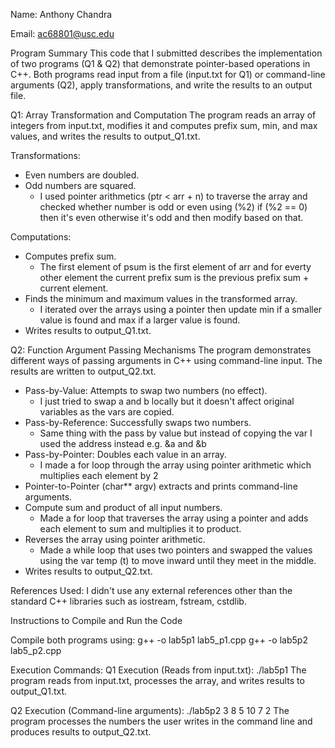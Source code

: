 Name: Anthony Chandra

Email: ac68801@usc.edu

Program Summary
This code that I submitted describes the implementation of two programs (Q1 & Q2) that demonstrate pointer-based operations in C++. Both programs read input from a file (input.txt for Q1) or command-line arguments (Q2), apply transformations, and write the results to an output file.

Q1: Array Transformation and Computation
The program reads an array of integers from input.txt, modifies it and computes prefix sum, min, and max values, and writes the results to output_Q1.txt.

Transformations:
- Even numbers are doubled.
- Odd numbers are squared.
    + I used pointer arithmetics (ptr < arr + n) to traverse the array and checked whether number is odd or even using (%2) if (%2 == 0) then it's even otherwise it's odd and then modify based on that.

Computations:
- Computes prefix sum.
    + The first element of psum is the first element of arr and for everty other element the current prefix sum is the previous prefix sum + current element.
- Finds the minimum and maximum values in the transformed array.
    + I iterated over the arrays using a pointer then update min if a smaller value is found and max if a larger value is found.
- Writes results to output_Q1.txt.

Q2: Function Argument Passing Mechanisms
The program demonstrates different ways of passing arguments in C++ using command-line input. The results are written to output_Q2.txt.

- Pass-by-Value: Attempts to swap two numbers (no effect).
    + I just tried to swap a and b locally but it doesn't affect original variables as the vars are copied.
- Pass-by-Reference: Successfully swaps two numbers.
    + Same thing with the pass by value but instead of copying the var I used the address instead e.g. &a and &b
- Pass-by-Pointer: Doubles each value in an array.
    + I made a for loop through the array using pointer arithmetic which multiplies each element by 2
- Pointer-to-Pointer (char** argv) extracts and prints command-line arguments.
- Compute sum and product of all input numbers.
    + Made a for loop that traverses the array using a pointer and adds each element to sum and multiplies it to product.
- Reverses the array using pointer arithmetic.
    + Made a while loop that uses two pointers and swapped the values using the var temp (t) to move inward until they meet in the middle.
- Writes results to output_Q2.txt.

References Used:
I didn't use any external references other than the standard C++ libraries such as iostream, fstream, cstdlib.

Instructions to Compile and Run the Code

Compile both programs using:
g++ -o lab5p1 lab5_p1.cpp
g++ -o lab5p2 lab5_p2.cpp

Execution Commands:
Q1 Execution (Reads from input.txt):
./lab5p1
The program reads from input.txt, processes the array, and writes results to output_Q1.txt.

Q2 Execution (Command-line arguments):
./lab5p2 3 8 5 10 7 2
The program processes the numbers the user writes in the command line and produces results to output_Q2.txt.
